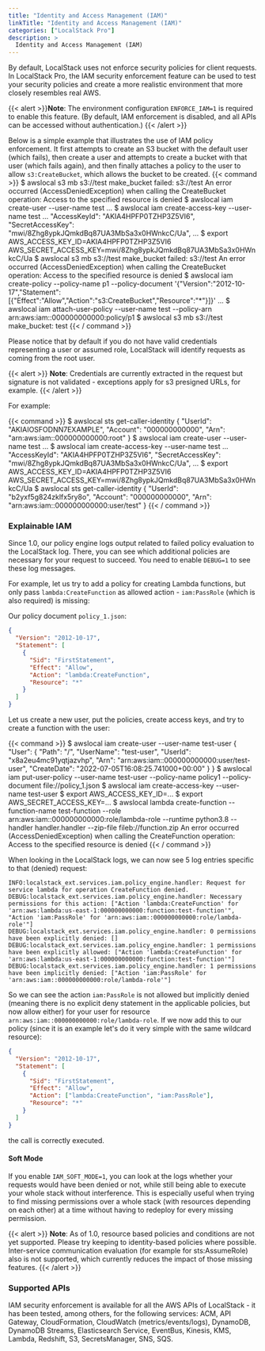 ```yaml
---
title: "Identity and Access Management (IAM)"
linkTitle: "Identity and Access Management (IAM)"
categories: ["LocalStack Pro"]
description: >
  Identity and Access Management (IAM)
---
```


By default, LocalStack uses not enforce security policies for client requests. In LocalStack Pro, the IAM security enforcement feature can be used to test your security policies and create a more realistic environment that more closely resembles real AWS.


{{< alert >}}**Note**:
The environment configuration `ENFORCE_IAM=1` is required to enable this feature. (By default, IAM enforcement is disabled, and all APIs can be accessed without authentication.)
{{< /alert >}}

Below is a simple example that illustrates the use of IAM policy enforcement. It first attempts to create an S3 bucket with the default user (which fails), then create a user and attempts to create a bucket with that user (which fails again), and then finally attaches a policy to the user to allow `s3:CreateBucket`, which allows the bucket to be created.
{{< command >}}
$ awslocal s3 mb s3://test
make_bucket failed: s3://test An error occurred (AccessDeniedException) when calling the CreateBucket operation: Access to the specified resource is denied
$ awslocal iam create-user --user-name test
...
$ awslocal iam create-access-key --user-name test
...
  "AccessKeyId": "AKIA4HPFP0TZHP3Z5VI6",
  "SecretAccessKey": "mwi/8Zhg8ypkJQmkdBq87UA3MbSa3x0HWnkcC/Ua",
...
$ export AWS_ACCESS_KEY_ID=AKIA4HPFP0TZHP3Z5VI6 AWS_SECRET_ACCESS_KEY=mwi/8Zhg8ypkJQmkdBq87UA3MbSa3x0HWnkcC/Ua
$ awslocal s3 mb s3://test
make_bucket failed: s3://test An error occurred (AccessDeniedException) when calling the CreateBucket operation: Access to the specified resource is denied
$ awslocal iam create-policy --policy-name p1 --policy-document '{"Version":"2012-10-17","Statement":[{"Effect":"Allow","Action":"s3:CreateBucket","Resource":"*"}]}'
...
$ awslocal iam attach-user-policy --user-name test --policy-arn arn:aws:iam::000000000000:policy/p1
$ awslocal s3 mb s3://test
make_bucket: test
{{< / command >}}

Please notice that by default if you do not have valid credentials representing a user or assumed role, LocalStack will identify requests as coming from the root user.

{{< alert >}}
**Note**: Credentials are currently extracted in the request but signature is not validated - exceptions apply for s3 presigned URLs, for example.
{{< /alert >}}

For example:

{{< command >}}
$ awslocal sts get-caller-identity
{
    "UserId": "AKIAIOSFODNN7EXAMPLE",
    "Account": "000000000000",
    "Arn": "arn:aws:iam::000000000000:root"
}
$ awslocal iam create-user --user-name test
...
$ awslocal iam create-access-key --user-name test
...
  "AccessKeyId": "AKIA4HPFP0TZHP3Z5VI6",
  "SecretAccessKey": "mwi/8Zhg8ypkJQmkdBq87UA3MbSa3x0HWnkcC/Ua",
...
$ export AWS_ACCESS_KEY_ID=AKIA4HPFP0TZHP3Z5VI6 AWS_SECRET_ACCESS_KEY=mwi/8Zhg8ypkJQmkdBq87UA3MbSa3x0HWnkcC/Ua
$ awslocal sts get-caller-identity
{
    "UserId": "b2yxf5g824zklfx5ry8o",
    "Account": "000000000000",
    "Arn": "arn:aws:iam::000000000000:user/test"
}
{{< / command >}}


### Explainable IAM

Since 1.0, our policy engine logs output related to failed policy evaluation to the LocalStack log.
There, you can see which additional policies are necessary for your request to succeed.
You need to enable `DEBUG=1` to see these log messages.

For example, let us try to add a policy for creating Lambda functions, but only pass `lambda:CreateFunction` as allowed action - `iam:PassRole` (which is also required) is missing:

Our policy document `policy_1.json`:
```json
{
  "Version": "2012-10-17",
  "Statement": [
    {
      "Sid": "FirstStatement",
      "Effect": "Allow",
      "Action": "lambda:CreateFunction",
      "Resource": "*"
    }
  ]
}
```

Let us create a new user, put the policies, create access keys, and try to create a function with the user:

{{< command >}}
$ awslocal iam create-user --user-name test-user
{
    "User": {
        "Path": "/",
        "UserName": "test-user",
        "UserId": "x8a2eu4mc91yqtjazvhp",
        "Arn": "arn:aws:iam::000000000000:user/test-user",
        "CreateDate": "2022-07-05T16:08:25.741000+00:00"
    }
}
$ awslocal iam put-user-policy --user-name test-user --policy-name policy1 --policy-document file://policy_1.json
$ awslocal iam create-access-key --user-name test-user
$ export AWS_ACCESS_KEY_ID=...
$ export AWS_SECRET_ACCESS_KEY=...
$ awslocal lambda create-function --function-name test-function --role arn:aws:iam::000000000000:role/lambda-role --runtime python3.8 --handler handler.handler --zip-file fileb://function.zip
An error occurred (AccessDeniedException) when calling the CreateFunction operation: Access to the specified resource is denied
{{< / command >}}

When looking in the LocalStack logs, we can now see 5 log entries specific to that (denied) request:

```
INFO:localstack_ext.services.iam.policy_engine.handler: Request for service lambda for operation CreateFunction denied.
DEBUG:localstack_ext.services.iam.policy_engine.handler: Necessary permissions for this action: ["Action 'lambda:CreateFunction' for 'arn:aws:lambda:us-east-1:000000000000:function:test-function'", "Action 'iam:PassRole' for 'arn:aws:iam::000000000000:role/lambda-role'"]
DEBUG:localstack_ext.services.iam.policy_engine.handler: 0 permissions have been explicitly denied: []
DEBUG:localstack_ext.services.iam.policy_engine.handler: 1 permissions have been explicitly allowed: ["Action 'lambda:CreateFunction' for 'arn:aws:lambda:us-east-1:000000000000:function:test-function'"]
DEBUG:localstack_ext.services.iam.policy_engine.handler: 1 permissions have been implicitly denied: ["Action 'iam:PassRole' for 'arn:aws:iam::000000000000:role/lambda-role'"]
```

So we can see the action `iam:PassRole` is not allowed but implicitly denied (meaning there is no explicit deny statement in the applicable policies, but now allow either) for your user for resource `arn:aws:iam::000000000000:role/lambda-role`.
If we now add this to our policy (since it is an example let's do it very simple with the same wildcard resource):

```json
{
  "Version": "2012-10-17",
  "Statement": [
    {
      "Sid": "FirstStatement",
      "Effect": "Allow",
      "Action": ["lambda:CreateFunction", "iam:PassRole"],
      "Resource": "*"
    }
  ]
}
```

the call is correctly executed.

#### Soft Mode

If you enable `IAM_SOFT_MODE=1`, you can look at the logs whether your requests would have been denied or not, while still being able to execute your whole stack without interference.
This is especially useful when trying to find missing permissions over a whole stack (with resources depending on each other) at a time without having to redeploy for every missing permission.

{{< alert >}}
**Note**: As of 1.0, resource based policies and conditions are not yet supported. Please try keeping to identity-based policies where possible.
Inter-service communication evaluation (for example for sts:AssumeRole) also is not supported, which currently reduces the impact of those missing features.
{{< /alert >}}

### Supported APIs

IAM security enforcement is available for all the AWS APIs of LocalStack - it has been tested, among others, for the following services: ACM, API Gateway, CloudFormation, CloudWatch (metrics/events/logs), DynamoDB, DynamoDB Streams, Elasticsearch Service, EventBus, Kinesis, KMS, Lambda, Redshift, S3, SecretsManager, SNS, SQS.
